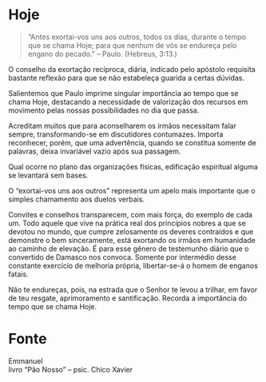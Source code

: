 # Hoje

> “Antes exortai-vos uns aos outros, todos os dias, durante o tempo que se chama Hoje; para que nenhum de vós se endureça pelo engano do pecado.” – Paulo. (Hebreus, 3:13.)

O conselho da exortação recíproca, diária, indicado pelo apóstolo requisita bastante reflexão para que se não estabeleça guarida a certas dúvidas.

Salientemos que Paulo imprime singular importância ao tempo que se chama Hoje, destacando a necessidade de valorização dos recursos em movimento pelas nossas possibilidades no dia que passa.

Acreditam muitos que para aconselharem os irmãos necessitam falar sempre, transformando-se em discutidores contumazes. Importa reconhecer, porém, que uma advertência, quando se constitua somente de palavras, deixa invariável vazio após sua passagem.

Qual ocorre no plano das organizações físicas, edificação espiritual alguma se levantará sem bases.

O “exortai-vos uns aos outros” representa um apelo mais importante que o simples chamamento aos duelos verbais.

Convites e conselhos transparecem, com mais força, do exemplo de cada um. Todo aquele que vive na prática real dos princípios nobres a que se devotou no mundo, que cumpre zelosamente os deveres contraídos e que demonstre o bem sinceramente, está exortando os irmãos em humanidade ao caminho de elevação. É para esse gênero de testemunho diário que o convertido de Damasco nos convoca. Somente por intermédio desse constante exercício de melhoria própria, libertar-se-á o homem de enganos fatais.

Não te endureças, pois, na estrada que o Senhor te levou a trilhar, em favor de teu resgate, aprimoramento e santificação. Recorda a importância do tempo que se chama Hoje.

# Fonte
Emmanuel  
livro “Pão Nosso” – psic. Chico Xavier  
